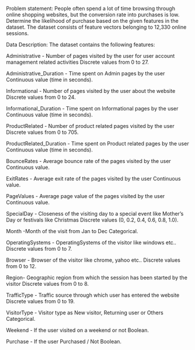 Problem statement:
People often spend a lot of time browsing through online shopping websites, but the conversion rate into purchases is low. Determine the likelihood of purchase based on the given features in the dataset. The dataset consists of feature vectors belonging to 12,330 online sessions.

Data Description:
The dataset contains the following features:

Administrative - Number of pages visited by the user for user account management related activities Discrete values from 0 to 27.

Administrative_Duration - Time spent on Admin pages by the user Continuous value (time in seconds).

Informational - Number of pages visited by the user about the website Discrete values from 0 to 24.

Informational_Duration - Time spent on Informational pages by the user Continuous value (time in seconds).

ProductRelated - Number of product related pages visited by the user Discrete values from 0 to 705.

ProductRelated_Duration - Time spent on Product related pages by the user Continuous value (time in seconds).

BounceRates - Average bounce rate of the pages visited by the user Continuous value.

ExitRates - Average exit rate of the pages visited by the user Continuous value.

PageValues - Average page value of the pages visited by the user Continuous value.

SpecialDay - Closeness of the visiting day to a special event like Mother’s Day or festivals like Christmas Discrete values (0, 0.2, 0.4, 0.6, 0.8, 1.0).

Month -Month of the visit from Jan to Dec Categorical.

OperatingSystems - OperatingSystems of the visitor like windows etc.. Discrete values from 0 to 7.

Browser - Browser of the visitor like chrome, yahoo etc.. Discrete values from 0 to 12.

Region- Geographic region from which the session has been started by the visitor Discrete values from 0 to 8.

TrafficType - Traffic source through which user has entered the website Discrete values from 0 to 19.

VisitorType - Visitor type as New visitor, Returning user or Others Categorical.

Weekend - If the user visited on a weekend or not Boolean.

Purchase - If the user Purchased / Not Boolean.
